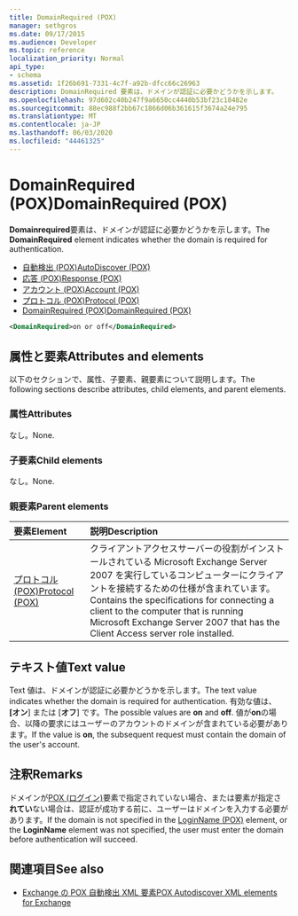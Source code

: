 ```yaml
---
title: DomainRequired (POX)
manager: sethgros
ms.date: 09/17/2015
ms.audience: Developer
ms.topic: reference
localization_priority: Normal
api_type:
- schema
ms.assetid: 1f26b691-7331-4c7f-a92b-dfcc66c26963
description: DomainRequired 要素は、ドメインが認証に必要かどうかを示します。
ms.openlocfilehash: 97d602c40b247f9a6650cc4440b53bf23c18482e
ms.sourcegitcommit: 88ec988f2bb67c1866d06b361615f3674a24e795
ms.translationtype: MT
ms.contentlocale: ja-JP
ms.lasthandoff: 06/03/2020
ms.locfileid: "44461325"
---
```

# <a name="domainrequired-pox"></a><span data-ttu-id="752e7-103">DomainRequired (POX)</span><span class="sxs-lookup"><span data-stu-id="752e7-103">DomainRequired (POX)</span></span>

<span data-ttu-id="752e7-104">**Domainrequired**要素は、ドメインが認証に必要かどうかを示します。</span><span class="sxs-lookup"><span data-stu-id="752e7-104">The **DomainRequired** element indicates whether the domain is required for authentication.</span></span> 
  
- [<span data-ttu-id="752e7-105">自動検出 (POX)</span><span class="sxs-lookup"><span data-stu-id="752e7-105">AutoDiscover (POX)</span></span>](autodiscover-pox.md)  
- [<span data-ttu-id="752e7-106">応答 (POX)</span><span class="sxs-lookup"><span data-stu-id="752e7-106">Response (POX)</span></span>](response-pox.md) 
- [<span data-ttu-id="752e7-107">アカウント (POX)</span><span class="sxs-lookup"><span data-stu-id="752e7-107">Account (POX)</span></span>](account-pox.md)  
- [<span data-ttu-id="752e7-108">プロトコル (POX)</span><span class="sxs-lookup"><span data-stu-id="752e7-108">Protocol (POX)</span></span>](protocol-pox.md)  
- [<span data-ttu-id="752e7-109">DomainRequired (POX)</span><span class="sxs-lookup"><span data-stu-id="752e7-109">DomainRequired (POX)</span></span>](domainrequired-pox.md)
  
```xml
<DomainRequired>on or off</DomainRequired>
```

## <a name="attributes-and-elements"></a><span data-ttu-id="752e7-110">属性と要素</span><span class="sxs-lookup"><span data-stu-id="752e7-110">Attributes and elements</span></span>

<span data-ttu-id="752e7-111">以下のセクションで、属性、子要素、親要素について説明します。</span><span class="sxs-lookup"><span data-stu-id="752e7-111">The following sections describe attributes, child elements, and parent elements.</span></span>
  
### <a name="attributes"></a><span data-ttu-id="752e7-112">属性</span><span class="sxs-lookup"><span data-stu-id="752e7-112">Attributes</span></span>

<span data-ttu-id="752e7-113">なし。</span><span class="sxs-lookup"><span data-stu-id="752e7-113">None.</span></span>
  
### <a name="child-elements"></a><span data-ttu-id="752e7-114">子要素</span><span class="sxs-lookup"><span data-stu-id="752e7-114">Child elements</span></span>

<span data-ttu-id="752e7-115">なし。</span><span class="sxs-lookup"><span data-stu-id="752e7-115">None.</span></span>
  
### <a name="parent-elements"></a><span data-ttu-id="752e7-116">親要素</span><span class="sxs-lookup"><span data-stu-id="752e7-116">Parent elements</span></span>

|<span data-ttu-id="752e7-117">**要素**</span><span class="sxs-lookup"><span data-stu-id="752e7-117">**Element**</span></span>|<span data-ttu-id="752e7-118">**説明**</span><span class="sxs-lookup"><span data-stu-id="752e7-118">**Description**</span></span>|
|:-----|:-----|
|[<span data-ttu-id="752e7-119">プロトコル (POX)</span><span class="sxs-lookup"><span data-stu-id="752e7-119">Protocol (POX)</span></span>](protocol-pox.md) <br/> |<span data-ttu-id="752e7-120">クライアントアクセスサーバーの役割がインストールされている Microsoft Exchange Server 2007 を実行しているコンピューターにクライアントを接続するための仕様が含まれています。</span><span class="sxs-lookup"><span data-stu-id="752e7-120">Contains the specifications for connecting a client to the computer that is running Microsoft Exchange Server 2007 that has the Client Access server role installed.</span></span>  <br/> |
   
## <a name="text-value"></a><span data-ttu-id="752e7-121">テキスト値</span><span class="sxs-lookup"><span data-stu-id="752e7-121">Text value</span></span>

<span data-ttu-id="752e7-122">Text 値は、ドメインが認証に必要かどうかを示します。</span><span class="sxs-lookup"><span data-stu-id="752e7-122">The text value indicates whether the domain is required for authentication.</span></span> <span data-ttu-id="752e7-123">有効な値は、 **[オン**] または [**オフ**] です。</span><span class="sxs-lookup"><span data-stu-id="752e7-123">The possible values are **on** and **off**.</span></span> <span data-ttu-id="752e7-124">値が**on**の場合、以降の要求にはユーザーのアカウントのドメインが含まれている必要があります。</span><span class="sxs-lookup"><span data-stu-id="752e7-124">If the value is **on**, the subsequent request must contain the domain of the user's account.</span></span>
  
## <a name="remarks"></a><span data-ttu-id="752e7-125">注釈</span><span class="sxs-lookup"><span data-stu-id="752e7-125">Remarks</span></span>

<span data-ttu-id="752e7-126">ドメインが[POX (ログイン)](loginname-pox.md)要素で指定されていない場合、または要素が指定さ**れてい**ない場合は、認証が成功する前に、ユーザーはドメインを入力する必要があります。</span><span class="sxs-lookup"><span data-stu-id="752e7-126">If the domain is not specified in the [LoginName (POX)](loginname-pox.md) element, or the **LoginName** element was not specified, the user must enter the domain before authentication will succeed.</span></span> 
  
## <a name="see-also"></a><span data-ttu-id="752e7-127">関連項目</span><span class="sxs-lookup"><span data-stu-id="752e7-127">See also</span></span>

- [<span data-ttu-id="752e7-128">Exchange の POX 自動検出 XML 要素</span><span class="sxs-lookup"><span data-stu-id="752e7-128">POX Autodiscover XML elements for Exchange</span></span>](pox-autodiscover-xml-elements-for-exchange.md)

